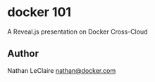 # docker 101

A Reveal.js presentation on Docker Cross-Cloud

## Author

Nathan LeClaire <nathan@docker.com>
